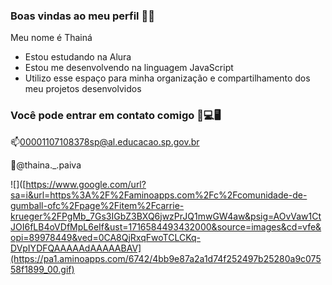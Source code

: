 ### Boas vindas ao meu perfil 🏴‍☠️

Meu nome é Thainá

- Estou estudando na Alura
- Estou me desenvolvendo na linguagem JavaScript
- Utilizo esse espaço para minha organização e compartilhamento dos meu projetos desenvolvidos

### Você pode entrar em contato comigo 📱💻🖥️

📫00001107108378sp@al.educacao.sp.gov.br

📱@thaina._.paiva

![]([https://www.google.com/url?sa=i&url=https%3A%2F%2Faminoapps.com%2Fc%2Fcomunidade-de-gumball-ofc%2Fpage%2Fitem%2Fcarrie-krueger%2FPgMb_7Gs3IGbZ3BXQ6jwzPrJQ1mwGW4aw&psig=AOvVaw1CtJOI6fLB4oVDfMpL6eIf&ust=1716584493432000&source=images&cd=vfe&opi=89978449&ved=0CA8QjRxqFwoTCLCKq-DVpIYDFQAAAAAdAAAAABAV](https://pa1.aminoapps.com/6742/4bb9e87a2a1d74f252497b25280a9c07558f1899_00.gif)
